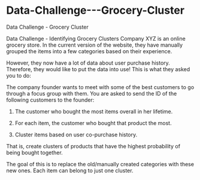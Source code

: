 # Data-Challenge---Grocery-Cluster
Data Challenge - Grocery Cluster


Data Challenge - Identifying Grocery Clusters
Company XYZ is an online grocery store. In the current version of the website, they have manually grouped the items into a few categories based on their experience.

However, they now have a lot of data about user purchase history. Therefore, they would like to put the data into use! This is what they asked you to do:

The company founder wants to meet with some of the best customers to go through a focus group with them. You are asked to send the ID of the following customers to the founder:

1) The customer who bought the most items overall in her lifetime.

2) For each item, the customer who bought that product the most.

3) Cluster items based on user co-purchase history.

That is, create clusters of products that have the highest probability of being bought together.

The goal of this is to replace the old/manually created categories with these new ones. Each item can belong to just one cluster.
